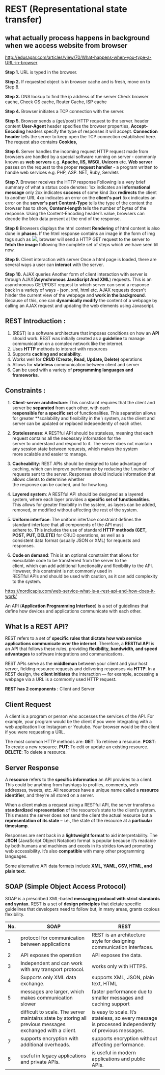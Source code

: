 # REST (Representational state transfer)

## what actually process happens in background when we access website from browser
http://edusagar.com/articles/view/70/What-happens-when-you-type-a-URL-in-browser

**Step 1.** URL is typed in the browser.

**Step 2.** If requested object is in browser cache and is fresh, move on to Step 8.

**Step 3.** DNS lookup to find the ip address of the server
Check browser cache, Check OS cache, Router Cache, ISP cache

**Step 4.** Browser initiates a TCP connection with the server.

**Step 5.** Browser sends a (get/post) HTTP request to the server.
header content
**User-Agent** header specifies the browser properties,
**Accept-Encoding** headers specify the type of responses it will accept.
**Connection header** tells the server to keep open the TCP connection established here.
The request also contains **Cookies**,

**Step 6.** Server handles the incoming request
HTTP request made from browsers are handled by a special software running on server - commonly known as **web servers** e.g. 
**Apache, IIS, WSGI, Uvicorn** etc. 
**Web server** passes on the request to the proper **request handler** - a program written to handle web services e.g. PHP, ASP.
NET, Ruby, Servlets

**Step 7.** Browser receives the HTTP response
Following is a very brief summary of what a status code denotes:
1xx indicates an **informational message** only
2xx indicates **success** of some kind
3xx **redirects** the client to another URL
4xx indicates an error on the **client's part**
5xx indicates an error on the **server's part**
**Content-Type** tells the type of the content the browser has to show,
**Content-length** tells the number of bytes of the response.
Using the Content-Encoding header’s value, browsers can decode the blob data present at the end of the response.

**Step 8** Browsers displays the html content
**Rendering** of html content is also done in **phases**.
If the html response contains an image in the form of img tags such as <img src="/assets/img/logo.png"/>, browser will send a
HTTP GET request to the server to **fetch the image** following the complete set of steps which we have seen till now.

**Step 9.** Client interaction with server
Once a html page is loaded, there are several ways a user can **interact** with the server.

**Step 10.** AJAX queries
Another form of client interaction with server is through AJAX(**Asynchronous JavaScript And XML**) requests.
This is an asynchronous GET/POST request to which server can send a response back in a variety of ways - json,
xml, html etc. AJAX requests doesn't hinder the current view of the webpage and **work in the background**. Because of this, one can **dynamically modify** the 
content of a webpage by calling an AJAX request and updating the web elements using Javascript.

## REST Introduction : 
1. (REST) is a software architecture that imposes conditions on how an **API** should work. REST was initially created as a
   **guideline** to manage communication on a complex network like the internet. 
2. Uses **HTTP** methods to interact with resources
2. Supports **caching and scalability**.
3. Works well for **CRUD (Create, Read, Update, Delete)** operations
4. Allows for **stateless** communication between client and server
5. Can be used with a variety of **programming languages and frameworks**.

## Constraints : 
1. **Client-server architecture**: This constraint requires that the client and server be **separated** from each other, with each \
   **responsible for a specific set** of functionalities. This separation allows for greater **scalability and flexibility in the \ 
   system, as the client and server can be updated or replaced independently of each other.

2. **Statelessness**: A RESTful API should be stateless, meaning that each request contains all the necessary information for the \
   server to understand and respond to it. The server does not maintain any session state between requests, which makes the system \
   more scalable and easier to manage.

3. **Cacheability**: REST APIs should be designed to take advantage of caching, which can improve performance by reducing the \ 
   number of requests sent to the server. Responses should include information that allows clients to determine whether \
   the response can be cached, and for how long.

4. **Layered system**: A RESTful API should be designed as a layered system, where each layer provides a **specific set of functionalities**.  
   This allows for greater flexibility in the system, as layers can be added, removed, or modified without affecting the rest of the system.

5. **Uniform interface**: The uniform interface constraint defines the standard interface that all components of the API must \
   adhere to. This includes the use of standard **HTTP methods (GET, POST, PUT, DELETE)** for CRUD operations, as well as a \
   consistent data format (usually JSON or XML) for requests and responses.

6. **Code on demand**: This is an optional constraint that allows for executable code to be transferred from the server to the \
   client, which can add additional functionality and flexibility to the API. However, this constraint is not commonly used in \
   RESTful APIs and should be used with caution, as it can add complexity to the system.

https://nordicapis.com/web-service-what-is-a-rest-api-and-how-does-it-work/

An API (**Application Programming Interface**) is a set of guidelines that define how devices and applications communicate with each other.

## What Is a REST API?
REST refers to a set of **specific rules that dictate how web service applications communicate over the internet**. Therefore, a 
**RESTful API** is an API that follows these rules, providing **flexibility, bandwidth, and speed advantages** to software integrations and communications.

REST APIs serve as the **middleman** between your client and your host server, fielding resource requests and delivering 
responses via **HTTP**. In a REST design, the **client initiates** the interaction — for example, accessing a webpage via
a URL is a commonly used HTTP request.

**REST has 2 components** : Client and Server

## Client Request

A client is a program or person who accesses the services of the API. For example, your program would be the client if you 
were integrating with a web application like Instagram or Youtube. Your browser would be the client if you were requesting a URL.

The most common HTTP methods are:
    **GET**: To retrieve a resource.
    **POST**: To create a new resource.
    **PUT**: To edit or update an existing resource.
    **DELETE**: To delete a resource.

## Server Response

A **resource** refers to the **specific information** an API provides to a client. This could be anything from hashtags to 
profiles, comments, web addresses, tweets, etc. All resources have a unique name called a **resource identifier**, and they’re 
all stored on a server.

When a client makes a request using a RESTful API, the server transfers a **standardized representation** of the resource’s
state to the client’s system. This means the server does not send the client the actual resource but a 
**representation of its state** – i.e., the state of the resource at a **particular timestamp**.

Responses are sent back in a **lightweight format** to aid interpretability. The **JSON** (JavaScript Object Notation) format is 
popular because it’s readable by both humans and machines and excels in its strides toward promoting web accessibility. It’s also 
**compatible** with many other programming languages.

Some alternative API data formats include **XML, YAML, CSV, HTML, and plain text**.

## SOAP (Simple Object Access Protocol)
SOAP is a prescribed XML-based **messaging protocol with strict standards and syntax**. REST is a set of **design principles** 
that dictate specific guidelines that developers need to follow but, in many areas, grants copious flexibility.

| No. | SOAP                                            | REST                                                                                         |
|-----|-------------------------------------------------|----------------------------------------------------------------------------------------------|
| 1   | protocol for communication between applications | REST is an architecture style for designing communication interfaces.                        |
| 2   | API exposes the operation                       | API exposes the data.                                                                        |
| 3   | Independent and can work with any transport protocol. | works only with HTTPS.                                                                 |
| 4   | Supports only XML data exchange.                | supports XML, JSON, plain text, HTML                                                         |
| 5   | messages are larger, which makes communication slower | faster performance due to smaller messages and caching support                         |
| 6   | difficult to scale. The server maintains state by storing all previous messages exchanged with a client. | is easy to scale. It’s stateless, so every message is processed independently of previous messages. |
| 7   | supports encryption with additional overheads.  | supports encryption without affecting performance.                                           |
| 8   | useful in legacy applications and private APIs. | is useful in modern applications and public APIs.                                            |
